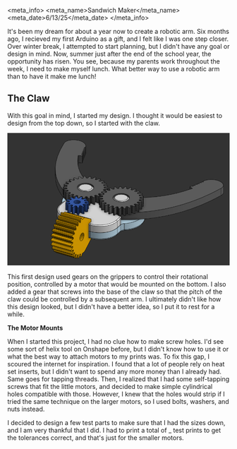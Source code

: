 <meta_info>
    <meta_name>Sandwich Maker</meta_name>
    <meta_date>6/13/25</meta_date>
</meta_info>

It's been my dream for about a year now to create a robotic arm. Six months ago, I recieved my first Arduino as a gift, and I felt like I was one step closer. Over winter break, I attempted to start planning, but I didn't have any goal or design in mind. Now, summer just after the end of the school year, the opportunity has risen. You see, because my parents work throughout the week, I need to make myself lunch. What better way to use a robotic arm than to have it make me lunch!

## The Claw

With this goal in mind, I started my design. I thought it would be easiest to design from the top down, so I started with the claw.

![Claw CAD design](/assets/sandwich.png)

This first design used gears on the grippers to control their rotational position, controlled by a motor that would be mounted on the bottom. I also added a gear that screws into the base of the claw so that the pitch of the claw could be controlled by a subsequent arm. I ultimately didn't like how this design looked, but I didn't have a better idea, so I put it to rest for a while.

**The Motor Mounts**

When I started this project, I had no clue how to make screw holes. I'd see some sort of helix tool on Onshape before, but I didn't know how to use it or what the best way to attach motors to my prints was. To fix this gap, I scoured the internet for inspiration. I found that a lot of people rely on heat set inserts, but I didn't want to spend any more money than I already had. Same goes for tapping threads. Then, I realized that I had some self-tapping screws that fit the little motors, and decided to make simple cylindrical holes compatible with those. However, I knew that the holes would strip if I tried the same technique on the larger motors, so I used bolts, washers, and nuts instead.

I decided to design a few test parts to make sure that I had the sizes down, and I am very thankful that I did. I had to print a total of _ test prints to get the tolerances correct, and that's just for the smaller motors.
